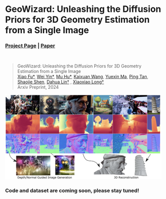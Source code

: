 # GeoWizard: Unleashing the Diffusion Priors for 3D Geometry Estimation from a Single Image
### [Project Page](https://fuxiao0719.github.io/projects/geowizard/) | [Paper](assets/paper.pdf)
<br/>

> GeoWizard: Unleashing the Diffusion Priors for 3D Geometry Estimation from a Single Image                                                                                                                                             
> [Xiao Fu*](http://fuxiao0719.github.io/), [Wei Yin*](https://yvanyin.net/), [Mu Hu*](https://github.com/JUGGHM), [Kaixuan Wang](https://wang-kx.github.io/), [Yuexin Ma](https://yuexinma.me/), [Ping Tan](https://ece.hkust.edu.hk/pingtan), [Shaojie Shen](https://uav.hkust.edu.hk/group/), [Dahua Lin†](http://dahua.site/) , [Xiaoxiao Long†](https://www.xxlong.site/)                           
> Arxiv Preprint, 2024

![demo_vid](assets/demo.png)

### Code and dataset are coming soon, please stay tuned!
